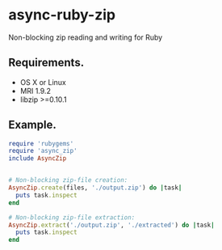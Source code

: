 async-ruby-zip
==============

Non-blocking zip reading and writing for Ruby


## Requirements.

  * OS X or Linux
  * MRI 1.9.2
  * libzip >=0.10.1

## Example.

```ruby
require 'rubygems'
require 'async_zip'
include AsyncZip


# Non-blocking zip-file creation:
AsyncZip.create(files, './output.zip') do |task|
  puts task.inspect
end

# Non-blocking zip-file extraction:
AsyncZip.extract('./output.zip', './extracted') do |task|
  puts task.inspect
end

